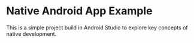 # Native Android App Example

This is a simple project build in Android Studio to explore key concepts of native development.